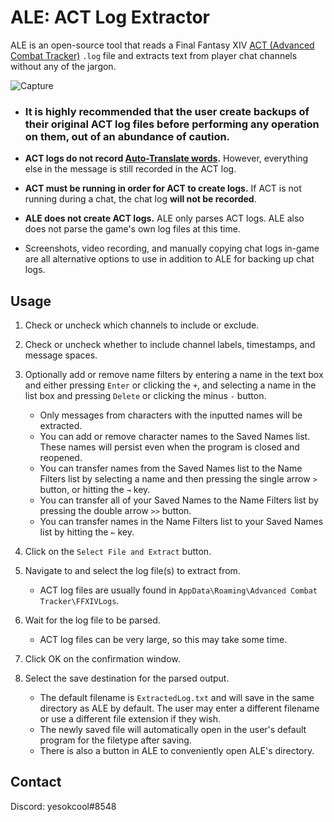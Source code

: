 # ALE: ACT Log Extractor

ALE is an open-source tool that reads a Final Fantasy XIV [ACT (Advanced Combat Tracker)](https://advancedcombattracker.com/) `.log` file and extracts text from player chat channels without any of the jargon.

![Capture](https://user-images.githubusercontent.com/63081353/164757194-4e5ab6db-b464-4906-bbd7-30eba59c168b.PNG)

* ### **It is highly recommended that the user create backups of their original ACT log files before performing any operation on them, out of an abundance of caution.**

* **ACT logs do not record [Auto-Translate words](https://ffxiv.fandom.com/wiki/Auto-translator).** However, everything else in the message is still recorded in the ACT log.

* **ACT must be running in order for ACT to create logs.** If ACT is not running during a chat, the chat log **will not be recorded**.

* **ALE does not create ACT logs.** ALE only parses ACT logs. ALE also does not parse the game's own log files at this time.

* Screenshots, video recording, and manually copying chat logs in-game are all alternative options to use in addition to ALE for backing up chat logs.

## Usage

1. Check or uncheck which channels to include or exclude.

2. Check or uncheck whether to include channel labels, timestamps, and message spaces.

3. Optionally add or remove name filters by entering a name in the text box and either pressing `Enter` or clicking the `+`, and selecting a name in the list box and pressing `Delete` or clicking the minus `-` button.
   * Only messages from characters with the inputted names will be extracted.
   * You can add or remove character names to the Saved Names list. These names will persist even when the program is closed and reopened. 
   * You can transfer names from the Saved Names list to the Name Filters list by selecting a name and then pressing the single arrow `>` button, or hitting the `→` key. 
   * You can transfer all of your Saved Names to the Name Filters list by pressing the double arrow `>>` button.
   * You can transfer names in the Name Filters list to your Saved Names list by hitting the `←` key.

2. Click on the `Select File and Extract` button.

3. Navigate to and select the log file(s) to extract from.
    * ACT log files are usually found in `AppData\Roaming\Advanced Combat Tracker\FFXIVLogs`.

4. Wait for the log file to be parsed.
    * ACT log files can be very large, so this may take some time. 

5. Click OK on the confirmation window.

6. Select the save destination for the parsed output. 
    * The default filename is `ExtractedLog.txt` and will save in the same directory as ALE by default. The user may enter a different filename or use a different file extension if they wish. 
    * The newly saved file will automatically open in the user's default program for the filetype after saving.
    * There is also a button in ALE to conveniently open ALE's directory.


## Contact

Discord: yesokcool#8548
